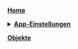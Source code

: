**[Home](Home)**
<details><summary><b><a href="App Einstellungen">App-Einstellungen</a></b></summary>

* Karten verwalten  
* Pläne
* Reaktive-Hindernisumgebung
* Teppicheinstellungen
* [Einstellungen der Dockingstation](Einstellungen-der-Dockingstation)
* Roboterstimme
* Remote-Anzeige
* Roboter-Einstellungen
* Pin-and-Go
* Fernsteuerung
* Reinigungsverlauf
* Wartung
* Benutzerhandbuch
* Produktinformation
* Firmware-Updates
* Gerätefreigabe
</details>

**[Objekte](Objekte)**